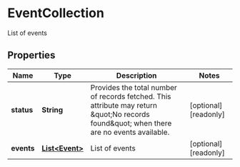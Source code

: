 

# EventCollection

List of events

## Properties

| Name | Type | Description | Notes |
|------------ | ------------- | ------------- | -------------|
|**status** | **String** | Provides the total number of records fetched. This attribute may return \&quot;No records found\&quot; when there are no events available. |  [optional] [readonly] |
|**events** | [**List&lt;Event&gt;**](Event.md) | List of events |  [optional] [readonly] |




